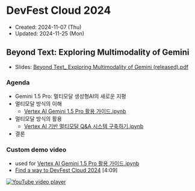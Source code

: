 # DevFest Cloud 2024
- Created: 2024-11-07 (Thu)
- Updated: 2024-11-25 (Mon)


## Beyond Text: Exploring Multimodality of Gemini
- Slides: [Beyond Text_ Exploring Multimodality of Gemini (released).pdf](https://github.com/aimldl/genai/blob/main/devfest-cloud-2024/Beyond%20Text_%20Exploring%20Multimodality%20of%20Gemini%20(released).pdf)

### Agenda
- Gemini 1.5 Pro: 멀티모달 생성형AI의 새로운 지평
- 멀티모달 방식의 이해
  - [Vertex AI Gemini 1.5 Pro 활용 가이드.ipynb](https://github.com/aimldl/genai/blob/main/devfest-cloud-2024/Vertex%20AI%20Gemini%201_5%20Pro%20%ED%99%9C%EC%9A%A9%20%EA%B0%80%EC%9D%B4%EB%93%9C.ipynb)
- 멀티모달 방식의 활용
  - [Vertex AI 기반 멀티모달 Q&A 시스템 구축하기.ipynb](https://github.com/aimldl/genai/blob/main/devfest-cloud-2024/Vertex%20AI%20%EA%B8%B0%EB%B0%98%20%EB%A9%80%ED%8B%B0%EB%AA%A8%EB%8B%AC%20Q%26A%20%EC%8B%9C%EC%8A%A4%ED%85%9C%20%EA%B5%AC%EC%B6%95%ED%95%98%EA%B8%B0.ipynb)
- 결론

### Custom demo video
- used for [Vertex AI Gemini 1.5 Pro 활용 가이드.ipynb](https://github.com/aimldl/genai/blob/main/devfest-cloud-2024/Vertex%20AI%20Gemini%201_5%20Pro%20%ED%99%9C%EC%9A%A9%20%EA%B0%80%EC%9D%B4%EB%93%9C.ipynb) 
- [Find a way to DevFest Cloud 2024](https://youtu.be/NK3uOWT4rW4) [4:09]

[![YouTube video player](http://img.youtube.com/vi/NK3uOWT4rW4/hqdefault.jpg)](https://www.youtube.com/embed/NK3uOWT4rW4?si=4RtBzlB4q2PrrJJk)

